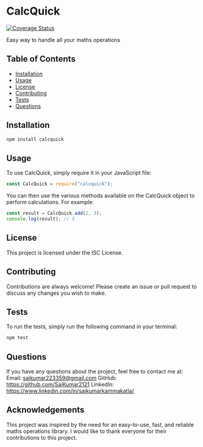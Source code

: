 # CalcQuick

[![Coverage Status](https://coveralls.io/repos/github/SaiKumar2121/calcquick/badge.svg)](https://coveralls.io/github/SaiKumar2121/calcquick)

Easy way to handle all your maths operations

## Table of Contents

- [Installation](#installation)
- [Usage](#usage)
- [License](#license)
- [Contributing](#contributing)
- [Tests](#tests)
- [Questions](#questions)

## Installation
```bash
npm install calcquick
```
## Usage

To use CalcQuick, simply require it in your JavaScript file:

```javascript
const CalcQuick = require("calcquick");
```
You can then use the various methods available on the
CalcQuick object to perform calculations. For example:

```javascript
const result = CalcQuick.add(2, 3);
console.log(result); // 5
```
## License

This project is licensed under the ISC License.

## Contributing

Contributions are always welcome! Please create an issue or pull request to discuss any changes you wish to make.

## Tests

To run the tests, simply run the following command in your terminal:

```bash
npm test
```

## Questions

If you have any questions about the project, feel free to contact me at:
Email: saikumar223359@gmail.com
GitHub: https://github.com/SaiKumar2121
LinkedIn: https://www.linkedin.com/in/saikumarkammakatla/

## Acknowledgements

This project was inspired by the need for an easy-to-use, fast, and reliable maths operations library. I would like to thank everyone for their contributions to this project.

